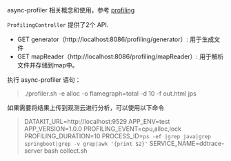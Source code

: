 async-profiler 相关概念和使用，参考 [profiling](../profiling/README.md)

`ProfilingController` 提供了2个 API.

- GET generator（http://localhost:8086/profiling/generator）: 用于生成文件  
- GET mapReader（http://localhost:8086/profiling/mapReader）: 用于解析文件并存储到map中。  


执行 async-profiler 语句：

> ./profiler.sh -e alloc -o flamegraph=total -d 10 -f out.html jps

如果需要将结果上传到观测云进行分析，可以使用以下命令

> DATAKIT_URL=http://localhost:9529 APP_ENV=test APP_VERSION=1.0.0 PROFILING_EVENT=cpu,alloc,lock PROFILING_DURATION=10 PROCESS_ID=`ps -ef |grep java|grep springboot|grep -v grep|awk '{print $2}'` SERVICE_NAME=ddtrace-server bash collect.sh

